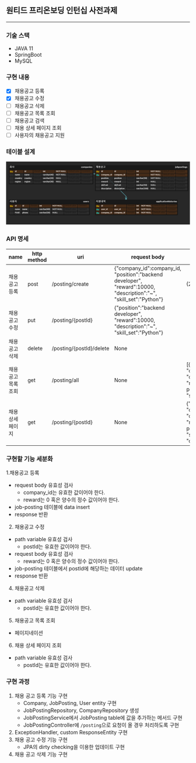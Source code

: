 ## 원티드 프리온보딩 인턴십 사전과제
---
### 기술 스택
- JAVA 11
- SpringBoot
- MySQL
### 구현 내용

- [x] 채용공고 등록
- [x] 채용공고 수정
- [ ] 채용공고 삭제
- [ ] 채용공고 목록 조회
- [ ] 채용공고 검색
- [ ] 채용 상세 페이지 조회
- [ ] 사용자의 채용공고 지원

### 테이블 설계

![erd](./resources/wanted_erd.PNG)

### API 명세
|name|http method|uri|request body|response body|
|---|---|---|---|---|
|채용공고 등록|post|/posting/create|{"company_id":company_id, "position":"backend developer", "reward":10000, "description":"~", "skill_set":"Python"}|{200, ok}|
|채용공고 수정|put|/posting/{postId}|{"position":"backend developer", "reward":10000, "description":"~", "skill_set":"Python"}||
|채용공고 삭제|delete|/posting/{postId}/delete|None||
|채용공고 목록 조회|get|/posting/all|None|[{"post_id":post_id, "company_name":company_name, "country":country, "region":region, "position": position, "reward": reward, "skill_set": skill_set}, {}...]||
|채용 상세 페이지|get|/posting/{postId}|None|{"post_id":post_id, "company_name":company_name, "country":country, "region":region, "position": position, "reward": reward, "skill_set": skill_set, "description":description}||


### 구현할 기능 세분화
1.채용공고 등록
- request body 유효성 검사
	- company_id는 유효한 값이어야 한다.
	- reward는 0 혹은 양수의 정수 값이어야 한다.
- job-posting 테이블에 data insert
- response 반환
2. 채용공고 수정
- path variable 유효성 검사
	- postId는 유효한 값이어야 한다.
- request body 유효성 검사
	- reward는 0 혹은 양수의 정수 값이어야 한다.
- job-posting 테이블에서 postId에 해당하는 데이터 update
- response 반환
4. 채용공고 삭제
- path variable 유효성 검사
	- postId는 유효한 값이어야 한다.
5. 채용공고 목록 조회
- 페이지네이션
6. 채용 상세 페이지 조회
- path variable 유효성 검사
	- postId는 유효한 값이어야 한다.

### 구현 과정
1. 채용 공고 등록 기능 구현
    - Company, JobPosting, User entity 구현
    - JobPostingRepository, CompanyRepository 생성
    - JobPostingService에서 JobPosting table에 값을 추가하는 메서드 구현
    - JobPostingController에 `/posting`으로 요청이 올 경우 처리하도록 구현
2. ExceptionHandler, custom ResponseEntity 구현
3. 채용 공고 수정 기능 구현
    - JPA의 dirty checking을 이용한 업데이트 구현
4. 채용 공고 삭제 기능 구현